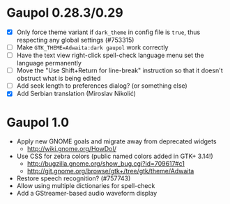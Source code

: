 Gaupol 0.28.3/0.29
==================

 * [x] Only force theme variant if `dark_theme` in config file is
       `true`, thus respecting any global settings (#753315)
 * [ ] Make `GTK_THEME=Adwaita:dark gaupol` work correctly
 * [ ] Have the text view right-click spell-check language menu
       set the language permanently
 * [ ] Move the "Use Shift+Return for line-break" instruction so that
       it doesn't obstruct what is being edited
 * [ ] Add seek length to preferences dialog? (or something else)
 * [x] Add Serbian translation (Miroslav Nikolić)

Gaupol 1.0
==========

 * Apply new GNOME goals and migrate away from deprecated widgets
   - <http://wiki.gnome.org/HowDoI/>
 * Use CSS for zebra colors (public named colors added in GTK+ 3.14!)
     * <http://bugzilla.gnome.org/show_bug.cgi?id=709617#c1>
     * <http://git.gnome.org/browse/gtk+/tree/gtk/theme/Adwaita>
 * Restore speech recognition? (#757743)
 * Allow using multiple dictionaries for spell-check
 * Add a GStreamer-based audio waveform display
